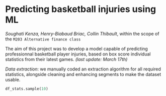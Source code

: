 # Predicting basketball injuries using ML
*Soughati Kenza, Henry-Biabaud Briac, Collin Thibault*, within the scope of the ```M203 Alternative finance class```

The aim of this project was to develop a model capable of predicting professionnal basketball player injuries, based on box score individual statistics from their latest games. *(last update: March 17th)*


*Data extraction*: we manually coded an extraction algorithm for all required statistics, alongside cleaning and enhancing segments to make the dataset usable.

```python
df_stats.sample(10)
```
